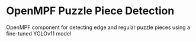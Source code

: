 # OpenMPF Puzzle Piece Detection

OpenMPF component for detecting edge and regular puzzle pieces using a fine-tuned YOLOv11 model
